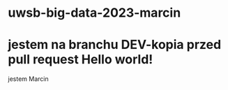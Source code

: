# uwsb-big-data-2023-marcin
jestem na branchu DEV-kopia przed pull request
Hello world!
=======================
jestem Marcin
